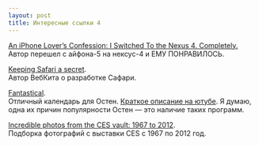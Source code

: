 ```yaml
---
layout: post
title: Интересные ссылки 4
---
```


[An iPhone Lover’s Confession: I Switched To the Nexus 4. Completely.](http://gizmodo.com/5973073/an-iphone-lovers-confession-i-switched-to-the-nexus-4-completely)<br> Автор перешел с айфона-5 на нексус-4 и ЕМУ ПОНРАВИЛОСЬ.

[Keeping Safari a secret](http://donmelton.com/2013/01/03/keeping-safari-a-secret/).<br>
Автор ВебКита о разработке Сафари. 

[Fantastical](http://flexibits.com/fantastical).<br>
Отличный календарь для Остен. [Краткое описание на ютубе](http://www.youtube.com/watch?v=HOobhtnDK58). Я думаю, одна их причин популярности Остен — это наличие таких программ.

[Incredible photos from the CES vault: 1967 to 2012](http://www.theverge.com/2013/1/4/3828848/ces-photo-history).<br>
Подборка фотографий с выставки CES с 1967 по 2012 год.